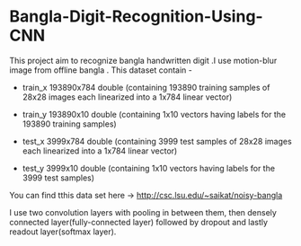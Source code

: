 # Bangla-Digit-Recognition-Using-CNN


This project aim to recognize bangla handwritten digit .I use motion-blur image from offline bangla .
This dataset contain -

* train_x	193890x784 double (containing 193890 training samples of 28x28 images each linearized into a 1x784 linear vector)

* train_y	193890x10 double (containing 1x10 vectors having labels for the 193890 training samples)

* test_x	3999x784 double (containing 3999 test samples of 28x28 images each linearized into a 1x784 linear vector)

* test_y	3999x10 double (containing 1x10 vectors having labels for the 3999 test samples)



You can find tthis data set here -> http://csc.lsu.edu/~saikat/noisy-bangla

I use two convolution layers with pooling in between them, then densely connected layer(fully-connected layer) followed by dropout and lastly readout layer(softmax layer).
